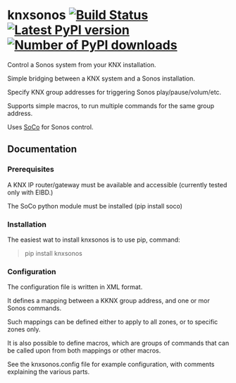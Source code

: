 # knxsonos [![Build Status](https://travis-ci.org/TrondKjeldas/knxsonos.svg?branch=master)](https://travis-ci.org/TrondKjeldas/knxsonos) [![Latest PyPI version](https://img.shields.io/pypi/v/knxsonos.svg?style=flat)](https://pypi.python.org/pypi/knxsonos/) [![Number of PyPI downloads](https://img.shields.io/pypi/dm/knxsonos.svg?style=flat)](https://pypi.python.org/pypi/knxsonos/)

Control a Sonos system from your KNX installation.

Simple bridging between a KNX system and a Sonos installation.

Specify KNX group addresses for triggering Sonos play/pause/volum/etc.

Supports simple macros, to run multiple commands for the same group address.

Uses [SoCo](https://github.com/SoCo/SoCo) for Sonos control.

## Documentation

### Prerequisites

A KNX IP router/gateway must be available and accessible (currently tested only with EIBD.)

The SoCo python module must be installed (pip install soco)

### Installation

The easiest wat to install knxsonos is to use pip, command:

>pip install knxsonos

### Configuration

The configuration file is written in XML format.

It defines a mapping between a KKNX group address, and one or mor Sonos commands.

Such mappings can be defined either to apply to all zones, or to specific zones only.

It is also possible to define macros, which are groups of commands that can be called upon from both mappings or other macros.

See the knxsonos.config file for example configuration, with comments explaining the various parts.





